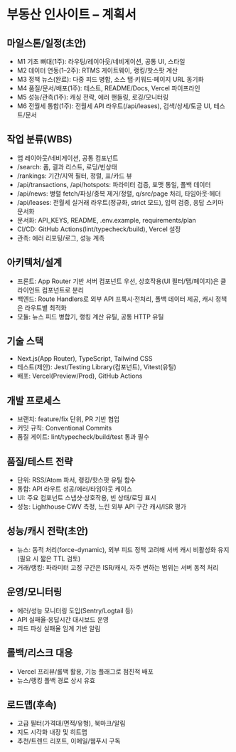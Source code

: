 # 부동산 인사이트 – 계획서

## 마일스톤/일정(초안)
- M1 기초 뼈대(1주): 라우팅/레이아웃/네비게이션, 공통 UI, 스타일
- M2 데이터 연동(1–2주): RTMS 게이트웨이, 랭킹/핫스팟 계산
- M3 정책 뉴스(완료): 다중 피드 병합, 소스 탭·키워드·페이지 URL 동기화
- M4 품질/문서/배포(1주): 테스트, README/Docs, Vercel 파이프라인
- M5 성능/관측(1주): 캐싱 전략, 에러 핸들링, 로깅/모니터링
- M6 전월세 통합(1주): 전월세 API 라우트(/api/leases), 검색/상세/토글 UI, 테스트/문서

## 작업 분류(WBS)
- 앱 레이아웃/네비게이션, 공통 컴포넌트
- /search: 폼, 결과 리스트, 로딩/빈상태
- /rankings: 기간/지역 필터, 정렬, 표/카드 뷰
- /api/transactions, /api/hotspots: 파라미터 검증, 포맷 통일, 폴백 데이터
- /api/news: 병렬 fetch/파싱/중복 제거/정렬, q/src/page 처리, 타임아웃·헤더
- /api/leases: 전월세 실거래 라우트(정규화, strict 모드), 입력 검증, 응답 스키마 문서화
- 문서화: API_KEYS, README, .env.example, requirements/plan
- CI/CD: GitHub Actions(lint/typecheck/build), Vercel 설정
- 관측: 에러 리포팅/로그, 성능 계측

## 아키텍처/설계
- 프론트: App Router 기반 서버 컴포넌트 우선, 상호작용(UI 필터/탭/페이지)은 클라이언트 컴포넌트로 분리
- 백엔드: Route Handlers로 외부 API 프록시·전처리, 폴백 데이터 제공, 캐시 정책은 라우트별 최적화
- 모듈: 뉴스 피드 병합기, 랭킹 계산 유틸, 공통 HTTP 유틸

## 기술 스택
- Next.js(App Router), TypeScript, Tailwind CSS
- 테스트(제안): Jest/Testing Library(컴포넌트), Vitest(유틸)
- 배포: Vercel(Preview/Prod), GitHub Actions

## 개발 프로세스
- 브랜치: feature/fix 단위, PR 기반 협업
- 커밋 규칙: Conventional Commits
- 품질 게이트: lint/typecheck/build/test 통과 필수

## 품질/테스트 전략
- 단위: RSS/Atom 파서, 랭킹/핫스팟 유틸 함수
- 통합: API 라우트 성공/에러/타임아웃 케이스
- UI: 주요 컴포넌트 스냅샷·상호작용, 빈 상태/로딩 표시
- 성능: Lighthouse·CWV 측정, 느린 외부 API 구간 캐시/ISR 평가

## 성능/캐시 전략(초안)
- 뉴스: 동적 처리(force-dynamic), 외부 피드 정책 고려해 서버 캐시 비활성화 유지(필요 시 짧은 TTL 검토)
- 거래/랭킹: 파라미터 고정 구간은 ISR/캐시, 자주 변하는 범위는 서버 동적 처리

## 운영/모니터링
- 에러/성능 모니터링 도입(Sentry/Logtail 등)
- API 실패율·응답시간 대시보드 운영
- 피드 파싱 실패율 임계 기반 알림

## 롤백/리스크 대응
- Vercel 프리뷰/롤백 활용, 기능 플래그로 점진적 배포
- 뉴스/랭킹 폴백 경로 상시 유효

## 로드맵(후속)
- 고급 필터(가격대/면적/유형), 북마크/알림
- 지도 시각화 내장 및 히트맵
- 추천/트렌드 리포트, 이메일/웹푸시 구독
